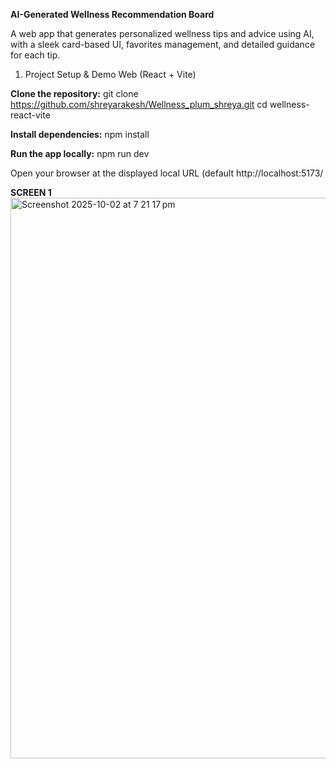 **AI-Generated Wellness Recommendation Board**

A web app that generates personalized wellness tips and advice using AI, with a sleek card-based UI, favorites management, and detailed guidance for each tip.

1. Project Setup & Demo
Web (React + Vite)

**Clone the repository:**
git clone https://github.com/shreyarakesh/Wellness_plum_shreya.git
cd wellness-react-vite

**Install dependencies:**
npm install

**Run the app locally:**
npm run dev

Open your browser at the displayed local URL (default http://localhost:5173/

**SCREEN 1**
<img width="1141" height="897" alt="Screenshot 2025-10-02 at 7 21 17 pm" src="https://github.com/user-attachments/assets/42b6504b-e96c-4143-8729-ed21dc41928d" />



